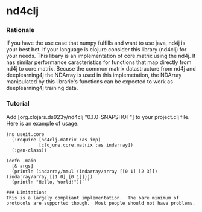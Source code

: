 # nd4clj
### Rationale
If you have the use case that numpy fulfills and want to use java, nd4j is your
best bet.  If your language is clojure consider this library (nd4clj)
for your needs.  This libary is an implementation of core.matrix
using the nd4j.  It has similar performance caracteristics for
functions that map directly from nd4j to core.matrix.
Becuse the common matrix datastructure from nd4j and deeplearning4j
the NDArray is used in this implemetation, the NDArray manipulated
by this librarie's functions can be expected to work as deeplearning4j
training data.
### Tutorial
Add [org.clojars.ds923y/nd4clj "0.1.0-SNAPSHOT"] to your project.clj
file.  Here is an example of usage.
```
(ns useit.core
  (:require [nd4clj.matrix :as imp]
            [clojure.core.matrix :as indarray])
  (:gen-class))

(defn -main
  [& args]
  (println (indarray/mmul (indarray/array [[0 1] [2 3]]) (indarray/array [[1 0] [0 1]])))
  (println "Hello, World!"))```

### Limitations
This is a largely compliant implementation.  The bare minimum of
protocols are supported though.  Most people should not have problems.

